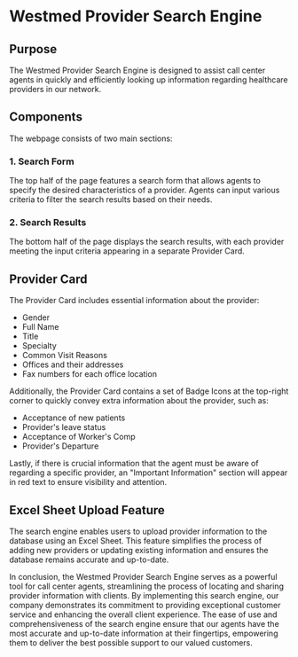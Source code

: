 # Westmed Provider Search Engine

## Purpose
The Westmed Provider Search Engine is designed to assist call center agents in quickly and efficiently looking up information regarding healthcare providers in our network.

## Components
The webpage consists of two main sections:

### 1. Search Form
The top half of the page features a search form that allows agents to specify the desired characteristics of a provider. Agents can input various criteria to filter the search results based on their needs.

### 2. Search Results
The bottom half of the page displays the search results, with each provider meeting the input criteria appearing in a separate Provider Card. 

## Provider Card
The Provider Card includes essential information about the provider:

- Gender
- Full Name
- Title
- Specialty
- Common Visit Reasons
- Offices and their addresses
- Fax numbers for each office location

Additionally, the Provider Card contains a set of Badge Icons at the top-right corner to quickly convey extra information about the provider, such as:

- Acceptance of new patients
- Provider's leave status
- Acceptance of Worker's Comp
- Provider's Departure

Lastly, if there is crucial information that the agent must be aware of regarding a specific provider, an "Important Information" section will appear in red text to ensure visibility and attention.

## Excel Sheet Upload Feature
The search engine enables users to upload provider information to the database using an Excel Sheet. This feature simplifies the process of adding new providers or updating existing information and ensures the database remains accurate and up-to-date.

In conclusion, the Westmed Provider Search Engine serves as a powerful tool for call center agents, streamlining the process of locating and sharing provider information with clients. By implementing this search engine, our company demonstrates its commitment to providing exceptional customer service and enhancing the overall client experience. The ease of use and comprehensiveness of the search engine ensure that our agents have the most accurate and up-to-date information at their fingertips, empowering them to deliver the best possible support to our valued customers.

